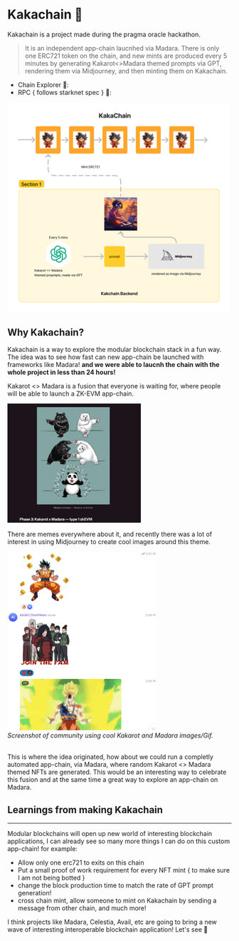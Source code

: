 # Kakachain 🥷

Kakachain is a project made during the pragma oracle hackathon.

> It is an independent app-chain laucnhed via Madara. There is only one ERC721 token on the chain, and new mints are produced every 5 minutes by generating Kakarot<>Madara themed prompts via GPT, rendering them via Midjourney, and then minting them on Kakachain.

- Chain Explorer 🔎: 
- RPC { follows starknet spec } 📡:

<img src="./assets/process.png" width="500px" />

## Why Kakachain?

Kakachain is a way to explore the modular blockchain stack in a fun way. The idea was to see how fast can new app-chain be launched with frameworks like Madara! **and we were able to laucnh the chain with the whole project in less than 24 hours!**

Kakarot <> Madara is a fusion that everyone is waiting for, where people will be able to launch a ZK-EVM app-chain.

<img src="./assets/kakarot%3C%3EMadara.png" width="300px" > 


There are memes everywhere about it, and recently there was a lot of interest in using Midjourney to create cool images around this theme.

<img src="./assets/meme_screenshot.png" height="400px"/>
<br/>
<i>Screenshot of community using cool Kakarot and Madara images/Gif.</i>
<br/>
<br/>

This is where the idea originated, how about we could run a completly automated app-chain, via Madara, where random Kakarot <> Madara themed NFTs are generated. This would be an interesting way to celebrate this fusion and at the same time a great way to explore an app-chain on Madara.

## Learnings from making Kakachain
-----

Modular blockchains will open up new world of interesting blockchain applications, I can already see so many more things I can do on this custom app-chain! for example:
- Allow only one erc721 to exits on this chain
- Put a small proof of work requirement for every NFT mint { to make sure I am not being botted }
- change the block production time to match the rate of GPT prompt generation!
- cross chain mint, allow someone to mint on Kakachain by sending a message from other chain, and much more!

I think projects like Madara, Celestia, Avail, etc are going to bring a new wave of interesting interoperable blockchain application! Let's see 🤞